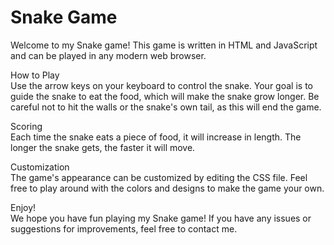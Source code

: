 # Snake Game
Welcome to my Snake game! This game is written in HTML and JavaScript and can be played in any modern web browser.

How to Play
<br />Use the arrow keys on your keyboard to control the snake. Your goal is to guide the snake to eat the food, which will make the snake grow longer. Be careful not to hit the walls or the snake's own tail, as this will end the game.

Scoring
<br />Each time the snake eats a piece of food, it will increase in length. The longer the snake gets, the faster it will move.

Customization
<br />The game's appearance can be customized by editing the CSS file. Feel free to play around with the colors and designs to make the game your own.

Enjoy!
<br />We hope you have fun playing my Snake game! If you have any issues or suggestions for improvements, feel free to contact me.





